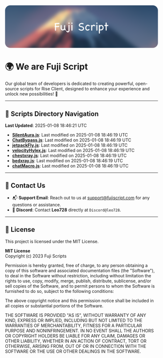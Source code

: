 ![Banner](.github/b.webp)

# 🌍 **We are Fuji Script**

Our global team of developers is dedicated to creating powerful, open-source scripts for Rise Client, designed to enhance your experience and unlock new possibilities! 🌟

---
<!-- SCRIPTS_NAVIGATION_START -->
## 📂 **Scripts Directory Navigation**

**Last Updated**: 2025-01-08 18:46:21 UTC

- **[SilentAura.js](scripts/SilentAura.js)**: Last modified on 2025-01-08 18:46:19 UTC
- **[ChatBypass.js](scripts/ChatBypass.js)**: Last modified on 2025-01-08 18:46:19 UTC
- **[jetpackFly.js](scripts/jetpackFly.js)**: Last modified on 2025-01-08 18:46:19 UTC
- **[velocityHylex.js](scripts/velocityHylex.js)**: Last modified on 2025-01-08 18:46:19 UTC
- **[chestxray.js](scripts/chestxray.js)**: Last modified on 2025-01-08 18:46:19 UTC
- **[bedxray.js](scripts/bedxray.js)**: Last modified on 2025-01-08 18:46:19 UTC
- **[chatMacro.js](scripts/chatMacro.js)**: Last modified on 2025-01-08 18:46:19 UTC

<!-- SCRIPTS_NAVIGATION_END -->

---

## 💬 **Contact Us**  
- 📬 **Support Email**: Reach out to us at [support@fujiscript.com](mailto:support@fujiscript.com) for any questions or assistance.  
- 💬 **Discord**: Contact **Leo728** directly at `Discord@leo728`.

---

## 📜 **License**

This project is licensed under the MIT License.  

**MIT License**  
Copyright (c) 2023 Fuji Scripts  

Permission is hereby granted, free of charge, to any person obtaining a copy of this software and associated documentation files (the "Software"), to deal in the Software without restriction, including without limitation the rights to use, copy, modify, merge, publish, distribute, sublicense, and/or sell copies of the Software, and to permit persons to whom the Software is furnished to do so, subject to the following conditions:  

The above copyright notice and this permission notice shall be included in all copies or substantial portions of the Software.  

THE SOFTWARE IS PROVIDED "AS IS", WITHOUT WARRANTY OF ANY KIND, EXPRESS OR IMPLIED, INCLUDING BUT NOT LIMITED TO THE WARRANTIES OF MERCHANTABILITY, FITNESS FOR A PARTICULAR PURPOSE AND NONINFRINGEMENT. IN NO EVENT SHALL THE AUTHORS OR COPYRIGHT HOLDERS BE LIABLE FOR ANY CLAIM, DAMAGES OR OTHER LIABILITY, WHETHER IN AN ACTION OF CONTRACT, TORT OR OTHERWISE, ARISING FROM, OUT OF OR IN CONNECTION WITH THE SOFTWARE OR THE USE OR OTHER DEALINGS IN THE SOFTWARE.  
